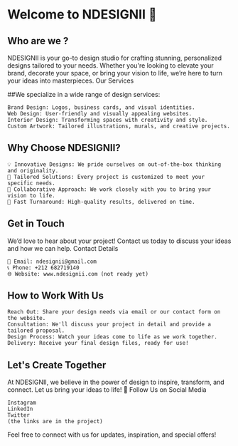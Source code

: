 # Welcome to NDESIGNII 🎨
## Who are we ?

NDESIGNII is your go-to design studio for crafting stunning, personalized designs tailored to your needs. Whether you're looking to elevate your brand, decorate your space, or bring your vision to life, we’re here to turn your ideas into masterpieces.
Our Services

##We specialize in a wide range of design services:

    Brand Design: Logos, business cards, and visual identities.
    Web Design: User-friendly and visually appealing websites.
    Interior Design: Transforming spaces with creativity and style.
    Custom Artwork: Tailored illustrations, murals, and creative projects.

## Why Choose NDESIGNII?

    💡 Innovative Designs: We pride ourselves on out-of-the-box thinking and originality.
    🎨 Tailored Solutions: Every project is customized to meet your specific needs.
    🤝 Collaborative Approach: We work closely with you to bring your vision to life.
    🚀 Fast Turnaround: High-quality results, delivered on time.

## Get in Touch

We’d love to hear about your project! Contact us today to discuss your ideas and how we can help.
Contact Details

    📧 Email: ndesignii@gmail.com
    📞 Phone: +212 682719140
    🌐 Website: www.ndesignii.com (not ready yet)


## How to Work With Us

    Reach Out: Share your design needs via email or our contact form on the website.
    Consultation: We'll discuss your project in detail and provide a tailored proposal.
    Design Process: Watch your ideas come to life as we work together.
    Delivery: Receive your final design files, ready for use!

## Let's Create Together

At NDESIGNII, we believe in the power of design to inspire, transform, and connect. Let us bring your ideas to life! 🎉
Follow Us on Social Media

    Instagram
    LinkedIn
    Twitter
    (the links are in the project)

Feel free to connect with us for updates, inspiration, and special offers!
